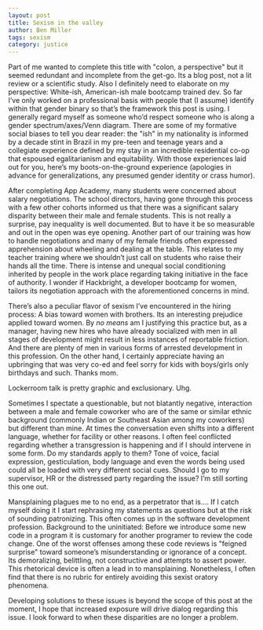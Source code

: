 ```yaml
---
layout: post
title: Sexism in the valley
author: Ben Miller
tags: sexism
category: justice
---
```


Part of me wanted to complete this title with "colon, a perspective" but it seemed redundant and incomplete from the get-go. Its a blog post, not a lit review or a scientific study. Also I definitely need to elaborate on my perspective: White-ish, American-ish male bootcamp trained dev. So far I’ve only worked on a professional basis with people that (I assume) identify within that gender binary so that’s the framework this post is using. I generally regard myself as someone who’d respect someone who is along a gender spectrum/axes/Venn diagram. There are some of my formative social biases to tell you dear reader: the "ish" in my nationality is informed by a decade stint in Brazil in my pre-teen and teenage years and a collegiate experience defined by my stay in an incredible residential co-op that espoused egalitarianism and equitability. With those experiences laid out for you, here’s my boots-on-the-ground experience (apologies in advance for generalizations,  any presumed gender identity or crass humor).

After completing App Academy, many students were concerned about salary negotiations. The school directors, having gone through this process with a few other cohorts informed us that there was a significant salary disparity between their male and female students. This is not really a surprise, pay inequality is well documented. But to have it be so measurable and out in the open was eye opening. Another part of our training was how to handle negotiations and many of my female friends often expressed apprehension about wheeling and dealing at the table. This relates to my teacher training where we shouldn’t just call on students who raise their  hands all the time. There is intense and unequal social conditioning inherited by people in the work place regarding taking initiative in the face of authority. I wonder if Hackbright, a developer bootcamp for women, tailors its negotiation approach with the aforementioned concerns in mind.

There’s also a peculiar flavor of sexism I’ve encountered in the hiring process: A bias toward women with brothers. Its an interesting prejudice applied toward women. By _no means_ am I justifying this practice but, as a manager, having new hires who have already socialized with men in all stages of development might result in less instances of reportable friction. And there are plenty of men in various forms of arrested development in this profession. On the other hand, I certainly appreciate having an upbringing that was very co-ed and feel sorry for kids with boys/girls only birthdays and such. Thanks mom.

Lockerroom talk is pretty graphic and exclusionary. Uhg.

Sometimes I spectate a questionable, but not blatantly negative, interaction between a male and female coworker who are of the same or similar ethnic background (commonly Indian or Southeast Asian among my coworkers) but different than mine. At times the conversation even shifts into a different language, whether for facility or other reasons. I often feel conflicted regarding whether a transgression is happening and if I should intervene in some form. Do my standards apply to them? Tone of voice, facial expression, gesticulation, body language and even the words being used could all be loaded with very different social cues. Should I go to my supervisor, HR or the distressed party regarding the issue? I’m still sorting this one out.

Mansplaining plagues me to no end, as a perpetrator that is…. If I catch myself doing it I start rephrasing my statements as questions but at the risk of sounding patronizing. This often comes up in the software development profession. Background to the uninitiated: Before we introduce some new code in a program it is customary for another programer to review the code change. One of the worst offenses among these code reviews is "feigned surprise" toward someone’s misunderstanding or ignorance of a concept. Its demoralizing, belittling, not constructive and attempts to assert power. This rhetorical device is often a lead in to mansplaining. Nonetheless, I often find that there is no rubric for entirely avoiding this sexist oratory phenomena.

Developing solutions to these issues is beyond the scope of this post at the moment, I hope that increased exposure will drive dialog regarding this issue. I look forward to when these disparities are no longer a problem.
